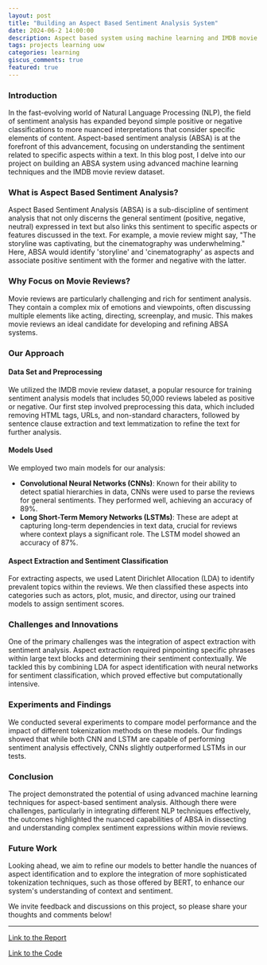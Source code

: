 ```yaml
---
layout: post
title: "Building an Aspect Based Sentiment Analysis System"
date: 2024-06-2 14:00:00
description: Aspect based system using machine learning and IMDB movie review dataset.
tags: projects learning uow
categories: learning
giscus_comments: true
featured: true
---
```


### Introduction

In the fast-evolving world of Natural Language Processing (NLP), the field of sentiment analysis has expanded beyond simple positive or negative classifications to more nuanced interpretations that consider specific elements of content. Aspect-based sentiment analysis (ABSA) is at the forefront of this advancement, focusing on understanding the sentiment related to specific aspects within a text. In this blog post, I delve into our project on building an ABSA system using advanced machine learning techniques and the IMDB movie review dataset.

### What is Aspect Based Sentiment Analysis?

Aspect Based Sentiment Analysis (ABSA) is a sub-discipline of sentiment analysis that not only discerns the general sentiment (positive, negative, neutral) expressed in text but also links this sentiment to specific aspects or features discussed in the text. For example, a movie review might say, "The storyline was captivating, but the cinematography was underwhelming." Here, ABSA would identify 'storyline' and 'cinematography' as aspects and associate positive sentiment with the former and negative with the latter.

### Why Focus on Movie Reviews?

Movie reviews are particularly challenging and rich for sentiment analysis. They contain a complex mix of emotions and viewpoints, often discussing multiple elements like acting, directing, screenplay, and music. This makes movie reviews an ideal candidate for developing and refining ABSA systems.

### Our Approach

#### Data Set and Preprocessing

We utilized the IMDB movie review dataset, a popular resource for training sentiment analysis models that includes 50,000 reviews labeled as positive or negative. Our first step involved preprocessing this data, which included removing HTML tags, URLs, and non-standard characters, followed by sentence clause extraction and text lemmatization to refine the text for further analysis.

#### Models Used

We employed two main models for our analysis:
- **Convolutional Neural Networks (CNNs)**: Known for their ability to detect spatial hierarchies in data, CNNs were used to parse the reviews for general sentiments. They performed well, achieving an accuracy of 89%.
- **Long Short-Term Memory Networks (LSTMs)**: These are adept at capturing long-term dependencies in text data, crucial for reviews where context plays a significant role. The LSTM model showed an accuracy of 87%.

#### Aspect Extraction and Sentiment Classification

For extracting aspects, we used Latent Dirichlet Allocation (LDA) to identify prevalent topics within the reviews. We then classified these aspects into categories such as actors, plot, music, and director, using our trained models to assign sentiment scores.

### Challenges and Innovations

One of the primary challenges was the integration of aspect extraction with sentiment analysis. Aspect extraction required pinpointing specific phrases within large text blocks and determining their sentiment contextually. We tackled this by combining LDA for aspect identification with neural networks for sentiment classification, which proved effective but computationally intensive.

### Experiments and Findings

We conducted several experiments to compare model performance and the impact of different tokenization methods on these models. Our findings showed that while both CNN and LSTM are capable of performing sentiment analysis effectively, CNNs slightly outperformed LSTMs in our tests.

### Conclusion

The project demonstrated the potential of using advanced machine learning techniques for aspect-based sentiment analysis. Although there were challenges, particularly in integrating different NLP techniques effectively, the outcomes highlighted the nuanced capabilities of ABSA in dissecting and understanding complex sentiment expressions within movie reviews.

### Future Work

Looking ahead, we aim to refine our models to better handle the nuances of aspect identification and to explore the integration of more sophisticated tokenization techniques, such as those offered by BERT, to enhance our system's understanding of context and sentiment.

We invite feedback and discussions on this project, so please share your thoughts and comments below!

---

[Link to the Report](/assets/pdf/Aspect_based_sentiment_analysis__A_study_of_the_IMDB_review_database_group_at.pdf)

[Link to the Code](https://github.com/kgoel59/Aspect-Based-Sentiment-Analysis-IMDB)